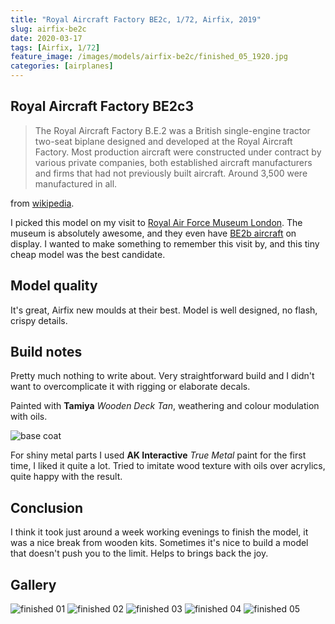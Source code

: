 ```yaml
---
title: "Royal Aircraft Factory BE2c, 1/72, Airfix, 2019"
slug: airfix-be2c
date: 2020-03-17
tags: [Airfix, 1/72]
feature_image: /images/models/airfix-be2c/finished_05_1920.jpg
categories: [airplanes]
---
```


## Royal Aircraft Factory BE2c3
> The Royal Aircraft Factory B.E.2 was a British single-engine tractor two-seat biplane designed and developed at the Royal Aircraft Factory. Most production aircraft were constructed under contract by various private companies, both established aircraft manufacturers and firms that had not previously built aircraft. Around 3,500 were manufactured in all. 

from [wikipedia](https://en.wikipedia.org/wiki/Royal_Aircraft_Factory_B.E.2).

I picked this model on my visit to [Royal Air Force Museum London](https://www.rafmuseum.org.uk/london/).
The museum is absolutely awesome, and they even have [BE2b aircraft](https://www.rafmuseum.org.uk/research/collections/royal-aircraft-factory-be2b/) on display.
I wanted to make something to remember this visit by, and this tiny cheap model was the best candidate.

## Model quality
It's great, Airfix new moulds at their best.
Model is well designed, no flash, crispy details.

## Build notes
Pretty much nothing to write about. Very straightforward build and I didn't want to overcomplicate it with rigging or elaborate decals.

Painted with **Tamiya** *Wooden Deck Tan*, weathering and colour modulation with oils.

![base coat](/images/models/airfix-be2c/wip_01_1920.jpg)

For shiny metal parts I used **AK Interactive** *True Metal* paint for the first time, I liked it quite a lot.
Tried to imitate wood texture with oils over acrylics, quite happy with the result.

## Conclusion
I think it took just around a week working evenings to finish the model, it was a nice break from wooden kits.
Sometimes it's nice to build a model that doesn't push you to the limit. Helps to brings back the joy.

## Gallery

![finished 01](/images/models/airfix-be2c/finished_01_1920.jpg)
![finished 02](/images/models/airfix-be2c/finished_02_1920.jpg)
![finished 03](/images/models/airfix-be2c/finished_03_1920.jpg)
![finished 04](/images/models/airfix-be2c/finished_04_1920.jpg)
![finished 05](/images/models/airfix-be2c/finished_05_1920.jpg)

